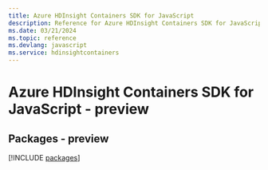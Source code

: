 ```yaml
---
title: Azure HDInsight Containers SDK for JavaScript
description: Reference for Azure HDInsight Containers SDK for JavaScript
ms.date: 03/21/2024
ms.topic: reference
ms.devlang: javascript
ms.service: hdinsightcontainers
---
```

# Azure HDInsight Containers SDK for JavaScript - preview
## Packages - preview
[!INCLUDE [packages](hdinsight-containers-index.md)]